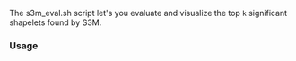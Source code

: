 The s3m_eval.sh script let's you evaluate and visualize the top `k` significant shapelets found by S3M. 

### Usage
